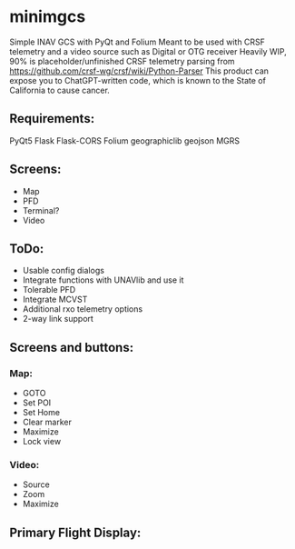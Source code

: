 # minimgcs
Simple INAV GCS with PyQt and Folium
Meant to be used with CRSF telemetry and a video source such as Digital or OTG receiver
Heavily WIP, 90% is placeholder/unfinished
CRSF telemetry parsing from https://github.com/crsf-wg/crsf/wiki/Python-Parser
This product can expose you to ChatGPT-written code, which is known to the State of California to cause cancer.

## Requirements:
PyQt5
Flask
Flask-CORS
Folium
geographiclib
geojson
MGRS


## Screens:
- Map
- PFD
- Terminal?
- Video

## ToDo:
- Usable config dialogs
- Integrate functions with UNAVlib and use it
- Tolerable PFD
- Integrate MCVST
- Additional rxo telemetry options
- 2-way link support

## Screens and buttons:
### Map:
- GOTO
- Set POI
- Set Home
- Clear marker
- Maximize
- Lock view

### Video:
- Source
- Zoom
- Maximize

## Primary Flight Display:


